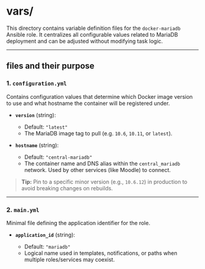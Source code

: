 # vars/

This directory contains variable definition files for the `docker-mariadb` Ansible role. It centralizes all configurable values related to MariaDB deployment and can be adjusted without modifying task logic.

---

## files and their purpose

### 1. `configuration.yml`

Contains configuration values that determine which Docker image version to use and what hostname the container will be registered under.

* **`version`** (string):

  * Default: `"latest"`
  * The MariaDB image tag to pull (e.g. `10.6`, `10.11`, or `latest`).

* **`hostname`** (string):

  * Default: `"central-mariadb"`
  * The container name and DNS alias within the `central_mariadb` network. Used by other services (like Moodle) to connect.

> **Tip:** Pin to a specific minor version (e.g., `10.6.12`) in production to avoid breaking changes on rebuilds.

---

### 2. `main.yml`

Minimal file defining the application identifier for the role.

* **`application_id`** (string):

  * Default: `"mariadb"`
  * Logical name used in templates, notifications, or paths when multiple roles/services may coexist.